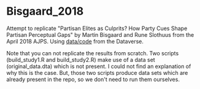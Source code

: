 # Bisgaard_2018

Attempt to replicate "Partisan Elites as Culprits? How Party Cues Shape Partisan Perceptual Gaps" by Martin Bisgaard and Rune Slothuus from the April 2018 AJPS. Using [data/code](https://dataverse.harvard.edu/dataset.xhtml?persistentId=doi:10.7910/DVN/TJ1ZXX) from the Dataverse.

Note that you can not replicate the results from scratch. Two scripts (build_study1.R and build_study2.R) make use of a data set (original_data.dta) which is not present. I could not find an explanation of why this is the case. But, those two scripts produce data sets which are already present in the repo, so we don't need to run them ourselves.



